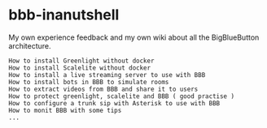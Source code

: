 # bbb-inanutshell
My own experience feedback and my own wiki about all the BigBlueButton architecture.

```
How to install Greenlight without docker
How to install Scalelite without docker
How to install a live streaming server to use with BBB
How to install bots in BBB to simulate rooms
How to extract videos from BBB and share it to users
How to protect greenlight, scalelite and BBB ( good practise )
How to configure a trunk sip with Asterisk to use with BBB
How to monit BBB with some tips
...
```
